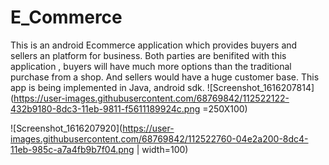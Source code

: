 # E_Commerce
This is an android Ecommerce application which provides buyers and sellers an platform for business.
Both parties are benifited with this application , buyers will have much more options than the traditional purchase from a shop. And sellers would have a huge customer base.
This app is being implemented in Java, android sdk.
![Screenshot_1616207814](https://user-images.githubusercontent.com/68769842/112522122-432b9180-8dc3-11eb-9811-f5611189924c.png =250X100)

![Screenshot_1616207920](https://user-images.githubusercontent.com/68769842/112522760-04e2a200-8dc4-11eb-985c-a7a4fb9b7f04.png | width=100)

